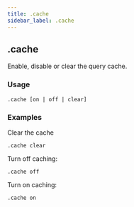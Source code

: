 ```yaml
---
title: .cache
sidebar_label: .cache
---
```



## .cache
Enable, disable or clear the query cache.

### Usage
```
.cache [on | off | clear]
```

### Examples 
Clear the cache  
```
.cache clear
```

Turn off caching:
```
.cache off
```

Turn on caching:
```
.cache on
```